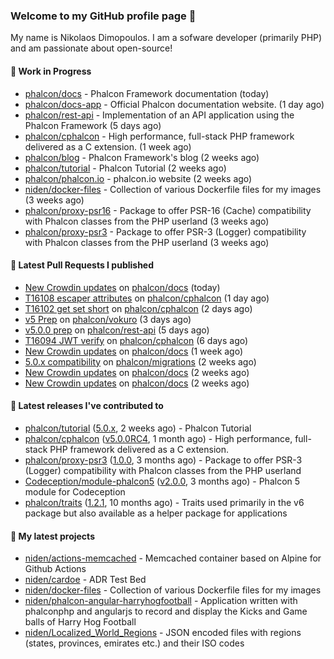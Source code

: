 ### Welcome to my GitHub profile page 👋

My name is Nikolaos Dimopoulos. I am a sofware developer (primarily PHP) and am passionate about open-source!

#### 👷 Work in Progress

- [phalcon/docs](https://github.com/phalcon/docs) - Phalcon Framework documentation (today)
- [phalcon/docs-app](https://github.com/phalcon/docs-app) - Official Phalcon documentation website. (1 day ago)
- [phalcon/rest-api](https://github.com/phalcon/rest-api) - Implementation of an API application using the Phalcon Framework (5 days ago)
- [phalcon/cphalcon](https://github.com/phalcon/cphalcon) - High performance, full-stack PHP framework delivered as a C extension. (1 week ago)
- [phalcon/blog](https://github.com/phalcon/blog) - Phalcon Framework&#39;s blog (2 weeks ago)
- [phalcon/tutorial](https://github.com/phalcon/tutorial) - Phalcon Tutorial (2 weeks ago)
- [phalcon/phalcon.io](https://github.com/phalcon/phalcon.io) - phalcon.io website (2 weeks ago)
- [niden/docker-files](https://github.com/niden/docker-files) - Collection of various Dockerfile files for my images (3 weeks ago)
- [phalcon/proxy-psr16](https://github.com/phalcon/proxy-psr16) - Package to offer PSR-16 (Cache) compatibility with Phalcon classes from the PHP userland (3 weeks ago)
- [phalcon/proxy-psr3](https://github.com/phalcon/proxy-psr3) - Package to offer PSR-3 (Logger) compatibility with Phalcon classes from the PHP userland (3 weeks ago)

#### 🔨 Latest Pull Requests I published

- [New Crowdin updates](https://github.com/phalcon/docs/pull/3088) on [phalcon/docs](https://github.com/phalcon/docs) (today)
- [T16108 escaper attributes](https://github.com/phalcon/cphalcon/pull/16109) on [phalcon/cphalcon](https://github.com/phalcon/cphalcon) (1 day ago)
- [T16102 get set short](https://github.com/phalcon/cphalcon/pull/16103) on [phalcon/cphalcon](https://github.com/phalcon/cphalcon) (2 days ago)
- [v5 Prep](https://github.com/phalcon/vokuro/pull/165) on [phalcon/vokuro](https://github.com/phalcon/vokuro) (3 days ago)
- [v5.0.0 prep](https://github.com/phalcon/rest-api/pull/41) on [phalcon/rest-api](https://github.com/phalcon/rest-api) (5 days ago)
- [T16094 JWT verify](https://github.com/phalcon/cphalcon/pull/16095) on [phalcon/cphalcon](https://github.com/phalcon/cphalcon) (6 days ago)
- [New Crowdin updates](https://github.com/phalcon/docs/pull/3087) on [phalcon/docs](https://github.com/phalcon/docs) (1 week ago)
- [5.0.x compatibility](https://github.com/phalcon/migrations/pull/136) on [phalcon/migrations](https://github.com/phalcon/migrations) (2 weeks ago)
- [New Crowdin updates](https://github.com/phalcon/docs/pull/3086) on [phalcon/docs](https://github.com/phalcon/docs) (2 weeks ago)
- [New Crowdin updates](https://github.com/phalcon/docs/pull/3085) on [phalcon/docs](https://github.com/phalcon/docs) (2 weeks ago)

#### 🔭 Latest releases I've contributed to

- [phalcon/tutorial](https://github.com/phalcon/tutorial) ([5.0.x](https://github.com/phalcon/tutorial/releases/tag/5.0.x), 2 weeks ago) - Phalcon Tutorial
- [phalcon/cphalcon](https://github.com/phalcon/cphalcon) ([v5.0.0RC4](https://github.com/phalcon/cphalcon/releases/tag/v5.0.0RC4), 1 month ago) - High performance, full-stack PHP framework delivered as a C extension.
- [phalcon/proxy-psr3](https://github.com/phalcon/proxy-psr3) ([1.0.0](https://github.com/phalcon/proxy-psr3/releases/tag/1.0.0), 3 months ago) - Package to offer PSR-3 (Logger) compatibility with Phalcon classes from the PHP userland
- [Codeception/module-phalcon5](https://github.com/Codeception/module-phalcon5) ([v2.0.0](https://github.com/Codeception/module-phalcon5/releases/tag/v2.0.0), 3 months ago) - Phalcon 5 module for Codeception
- [phalcon/traits](https://github.com/phalcon/traits) ([1.2.1](https://github.com/phalcon/traits/releases/tag/1.2.1), 10 months ago) - Traits used primarily in the v6 package but also available as a helper package for applications

#### 🌱 My latest projects

- [niden/actions-memcached](https://github.com/niden/actions-memcached) - Memcached container based on Alpine for Github Actions
- [niden/cardoe](https://github.com/niden/cardoe) - ADR Test Bed
- [niden/docker-files](https://github.com/niden/docker-files) - Collection of various Dockerfile files for my images
- [niden/phalcon-angular-harryhogfootball](https://github.com/niden/phalcon-angular-harryhogfootball) - Application written with phalconphp and angularjs to record and display the Kicks and Game balls of Harry Hog Football
- [niden/Localized_World_Regions](https://github.com/niden/Localized_World_Regions) - JSON encoded files with regions (states, provinces, emirates etc.) and their ISO codes


